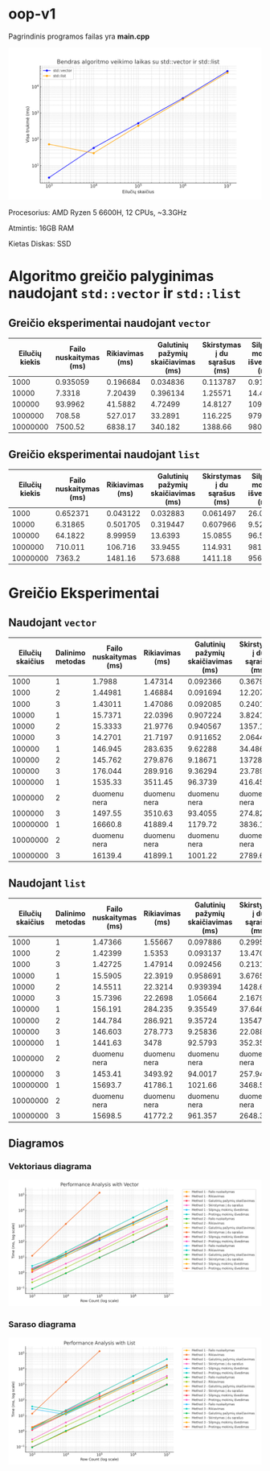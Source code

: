 # oop-v1

Pagrindinis programos failas yra **main.cpp**

![greicio palyginimas](paveiksliukai/palyginimas.png)

Procesorius: AMD Ryzen 5 6600H, 12 CPUs, ~3.3GHz


Atmintis: 16GB RAM


Kietas Diskas: SSD




# Algoritmo greičio palyginimas naudojant `std::vector` ir `std::list`

## Greičio eksperimentai naudojant `vector`

| Eilučių kiekis  | Failo nuskaitymas (ms) | Rikiavimas (ms) | Galutinių pažymių skaičiavimas (ms) | Skirstymas į du sąrašus (ms) | Silpnųjų mokinių išvedimas (ms) | Protingųjų mokinių išvedimas (ms) | Visa trukmė (ms) |
|-----------------|------------------------|-----------------|-------------------------------------|------------------------------|---------------------------------|-----------------------------------|------------------|
| 1000            | 0.935059               | 0.196684        | 0.034836                            | 0.113787                     | 0.910391                        | 1.34973                            | 3.5407           |
| 10000           | 7.3318                 | 7.20439         | 0.396134                            | 1.25571                      | 14.4801                         | 16.8448                            | 47.5134          |
| 100000          | 93.9962                | 41.5882         | 4.72499                             | 14.8127                      | 109.099                         | 145.986                            | 410.208          |
| 1000000         | 708.58                 | 527.017         | 33.2891                             | 116.225                      | 979.374                         | 1274.06                            | 3638.54          |
| 10000000        | 7500.52                | 6838.17         | 340.182                             | 1388.66                      | 9806.27                         | 13008.2                            | 38882            |

## Greičio eksperimentai naudojant `list`

| Eilučių kiekis  | Failo nuskaitymas (ms) | Rikiavimas (ms) | Galutinių pažymių skaičiavimas (ms) | Skirstymas į du sąrašus (ms) | Silpnųjų mokinių išvedimas (ms) | Protingųjų mokinių išvedimas (ms) | Visa trukmė (ms) |
|-----------------|------------------------|-----------------|-------------------------------------|------------------------------|---------------------------------|-----------------------------------|------------------|
| 1000            | 0.652371               | 0.043122        | 0.032883                            | 0.061497                     | 26.0982                         | 38.6205                            | 65.5087          |
| 10000           | 6.31865                | 0.501705        | 0.319447                            | 0.607966                     | 9.52224                         | 12.7733                            | 30.0434          |
| 100000          | 64.1822                | 8.99959         | 13.6393                             | 15.0855                      | 96.5232                         | 129.883                            | 328.314          |
| 1000000         | 710.011                | 106.716         | 33.9455                             | 114.931                      | 981.715                         | 1328.22                            | 3275.54          |
| 10000000        | 7363.2                 | 1481.16         | 573.688                             | 1411.18                      | 9568.22                         | 13653.7                            | 34051.2          |



# Greičio Eksperimentai

## Naudojant `vector`

| Eilučių skaičius | Dalinimo metodas | Failo nuskaitymas (ms) | Rikiavimas (ms) | Galutinių pažymių skaičiavimas (ms) | Skirstymas į du sąrašus (ms) | Silpnųjų mokinių išvedimas (ms) | Protingų mokinių išvedimas (ms) | Visa trukmė (ms) |
|------------------|------------------|-------------------------|-----------------|-------------------------------------|------------------------------|--------------------------------|-------------------------------|-------------------|
| 1000             | 1                | 1.7988                  | 1.47314         | 0.092366                            | 0.367959                     | 1.99289                       | 2.72783                      | 8.4541            |
| 1000             | 2                | 1.44981                 | 1.46884         | 0.091694                            | 12.2078                      | 1.10361                       | 1.79978                      | 18.1224           |
| 1000             | 3                | 1.43011                 | 1.47086         | 0.092085                            | 0.240156                     | 1.34829                       | 1.64423                      | 6.22648           |
| 10000            | 1                | 15.7371                 | 22.0396         | 0.907224                            | 3.82418                      | 11.9031                       | 16.4979                      | 70.9128           |
| 10000            | 2                | 15.3333                 | 21.9776         | 0.940567                            | 1357.14                      | 11.7911                       | 16.1209                      | 1423.31           |
| 10000            | 3                | 14.2701                 | 21.7197         | 0.911652                            | 2.06443                      | 11.6426                       | 16.544                       | 67.1546           |
| 100000           | 1                | 146.945                 | 283.635         | 9.62288                             | 34.4862                       | 117.157                       | 162.02                       | 753.87            |
| 100000           | 2                | 145.762                 | 279.876         | 9.18671                             | 137286                        | 133.297                       | 269.541                      | 138124            |
| 100000           | 3                | 176.044                 | 289.916         | 9.36294                             | 23.7894                       | 144.412                       | 172.422                      | 815.951           |
| 1000000          | 1                | 1535.33                 | 3511.45         | 96.3739                             | 416.453                       | 1211.47                       | 1647.83                      | 8418.92           |
| 1000000          | 2                | duomenu nera            | duomenu nera    | duomenu nera                         | duomenu nera                  | duomenu nera                   | duomenu nera                  | duomenu nera      |
| 1000000          | 3                | 1497.55                 | 3510.63         | 93.4055                             | 274.824                       | 1187.11                       | 1746.56                      | 8310.08           |
| 10000000         | 1                | 16660.8                 | 41889.4         | 1179.72                             | 3836.15                       | 12191.2                       | 16772.6                      | 92529.9           |
| 10000000         | 2                | duomenu nera            | duomenu nera    | duomenu nera                         | duomenu nera                  | duomenu nera                   | duomenu nera                  | duomenu nera      |
| 10000000         | 3                | 16139.4                 | 41899.1         | 1001.22                             | 2789.63                       | 12459.2                       | 17268.1                      | 91556.6           |



## Naudojant `list`

| Eilučių skaičius | Dalinimo metodas | Failo nuskaitymas (ms) | Rikiavimas (ms) | Galutinių pažymių skaičiavimas (ms) | Skirstymas į du sąrašus (ms) | Silpnųjų mokinių išvedimas (ms) | Protingų mokinių išvedimas (ms) | Visa trukmė (ms) |
|------------------|------------------|-------------------------|-----------------|-------------------------------------|------------------------------|--------------------------------|-------------------------------|-------------------|
| 1000             | 1                | 1.47366                 | 1.55667         | 0.097886                            | 0.299579                     | 27.405                        | 38.8655                      | 69.7             |
| 1000             | 2                | 1.42399                 | 1.5353          | 0.093137                            | 13.4709                      | 1.19732                       | 1.73317                      | 19.4547          |
| 1000             | 3                | 1.42725                 | 1.47914         | 0.092456                            | 0.213195                     | 1.69755                       | 1.84964                      | 6.75995          |
| 10000            | 1                | 15.5905                 | 22.3919         | 0.958691                            | 3.67656                      | 11.8596                       | 16.4267                      | 70.9059          |
| 10000            | 2                | 14.5511                 | 22.3214         | 0.939394                            | 1428.61                      | 13.5117                       | 20.8514                      | 1500.79          |
| 10000            | 3                | 15.7396                 | 22.2698         | 1.05664                             | 2.16797                      | 13.3169                       | 19.1805                      | 73.7339          |
| 100000           | 1                | 156.191                 | 284.235         | 9.35549                             | 37.6463                      | 120.057                       | 166.609                      | 774.098          |
| 100000           | 2                | 144.784                 | 286.921         | 9.35724                             | 135476                       | 116.847                       | 214.524                      | 136248           |
| 100000           | 3                | 146.603                 | 278.773         | 9.25836                             | 22.0883                      | 119.334                       | 166.795                      | 742.855          |
| 1000000          | 1                | 1441.63                 | 3478           | 92.5793                             | 352.352                      | 1266.19                       | 1646.97                      | 8277.73          |
| 1000000          | 2                | duomenu nera            | duomenu nera    | duomenu nera                         | duomenu nera                  | duomenu nera                   | duomenu nera                  | duomenu nera      |
| 1000000          | 3                | 1453.41                 | 3493.92         | 94.0017                             | 257.948                      | 1242.03                       | 1718.49                      | 8259.81          |
| 10000000         | 1                | 15693.7                 | 41786.1         | 1021.66                             | 3468.51                      | 12397.8                       | 17020                        | 91387.7          |
| 10000000         | 2                | duomenu nera            | duomenu nera    | duomenu nera                         | duomenu nera                  | duomenu nera                   | duomenu nera                  | duomenu nera      |
| 10000000         | 3                | 15698.5                 | 41772.2         | 961.357                             | 2648.32                      | 12228.7                       | 17312.7                      | 90621.8          |


## Diagramos

### Vektoriaus diagrama
![Vector Performance](paveiksliukai/performance_with_vector.png)

### Saraso diagrama
![List Performance](paveiksliukai/performance_with_list.png)
